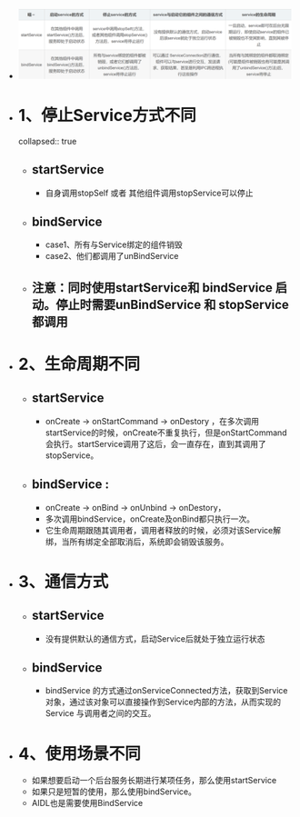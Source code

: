 - ![image.png](../assets/image_1688375323902_0.png)
- # 1、停止Service方式不同
  collapsed:: true
	- ## startService
		- 自身调用stopSelf   或者  其他组件调用stopService可以停止
	- ## bindService
		- case1、所有与Service绑定的组件销毁
		- case2、他们都调用了unBindService
	- ## 注意：同时使用startService和 bindService 启动。停止时需要unBindService 和 stopService都调用
- # 2、生命周期不同
	- ## startService
		- onCreate -> onStartCommand -> onDestory ，在多次调用startService的时候，onCreate不重复执行，但是onStartCommand会执行。startService调用了这后，会一直存在，直到其调用了stopService。
	- ## bindService :
		- onCreate -> onBind -> onUnbind -> onDestory，
		- 多次调用bindService，onCreate及onBind都只执行一次。
		- 它生命周期跟随其调用者，调用者释放的时候，必须对该Service解绑，当所有绑定全部取消后，系统即会销毁该服务。
- # 3、通信方式
	- ## startService
		- 没有提供默认的通信方式，启动Service后就处于独立运行状态
	- ## bindService
		- bindService 的方式通过onServiceConnected方法，获取到Service对象，通过该对象可以直接操作到Service内部的方法，从而实现的Service 与调用者之间的交互。
- # 4、使用场景不同
	- 如果想要启动一个后台服务长期进行某项任务，那么使用startService
	- 如果只是短暂的使用，那么使用bindService。
	- AIDL也是需要使用BindService
